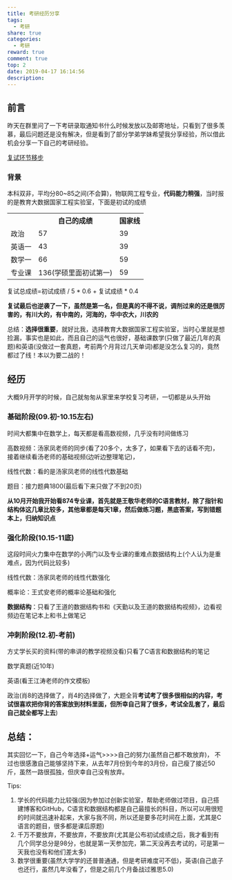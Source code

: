 ```yaml
---
title: 考研经历分享
tags:
  - 考研
share: true
categories:
  - 考研
reward: true
comment: true
top: 2
date: 2019-04-17 16:14:56
description:
---
```


## 前言

昨天在群里问了一下考研录取通知书什么时候发放以及邮寄地址，只看到了很多羡慕，最后问题还是没有解决，但是看到了部分学弟学妹希望我分享经验，所以借此机会分享一下自己的考研经验。



[复试环节移步](<http://www.sivan.tech/2019/03/30/%E7%A0%94%E7%A9%B6%E7%94%9F%E5%A4%8D%E8%AF%95/>)


### 背景
本科双非，平均分80~85之间(不会算)，物联网工程专业，**代码能力稍强**，当时报的是教育大数据国家工程实验室，下面是初试的成绩

<table class="table" align="center" text-align="center"><tr><th></th><th>自己的成绩</th><th>国家线</th></tr><tr><td>政治</td><td>57</td><td>39</td></tr><tr><td>英语一</td><td>43</td><td>39</td></tr><tr><td>数学一</td><td>66</td><td>59</td></tr><tr><td>专业课</td><td>136(学硕里面初试第一)</td><td>59</td></tr></table>



复试总成绩=初试成绩 / 5 * 0.6 + 复试成绩 * 0.4

**复试最后也逆袭了一下，虽然是第一名，但是真的不得不说，调剂过来的还是很厉害的，有川大的，有中南的，河海的，华中农大，川农的**



总结：**选择很重要**，就好比我，选择教育大数据国家工程实验室，当时心里就是想捡漏，事实也是如此，而且自己的运气也很好，基础课数学(只做了最近几年的真题)和英语(没做过一套真题，考前两个月背过几天单词)都是没怎么复习的，竟然都过了线！本以为要二战的！

<!--more-->

## 经历

大概9月开学的时候，自己就匆匆从家里来学校复习考研，一切都是从头开始

### 基础阶段(09.初-10.15左右)

时间大都集中在数学上，每天都是看高数视频，几乎没有时间做练习

高数视频：汤家凤老师的同步(看了20多个，太多了，如果看下去的话看不完)， 接着继续看汤老师的基础视频(边听边整理笔记)，

线性代数：看的是汤家凤老师的线性代数基础

题目：接力题典1800(最后看下来只做了不到20页)



**从10月开始我开始看874专业课，首先就是王敬华老师的C语言教材，除了指针和结构体这几章比较多，其他章都是每天1章，然后做练习题，黑底答案，写到错题本上，归纳知识点**



### 强化阶段(10.15-11底)

这段时间火力集中在数学的小两门以及专业课的重难点数据结构上(个人认为是重难点，因为代码比较多)

线性代数：汤家凤老师的线性代数强化

概率论：王式安老师的概率论基础和强化

**数据结构**：只看了王道的数据结构书和《天勤以及王道的数据结构视频》，边看视频边在笔记本上和书上做笔记



### 冲刺阶段(12.初-考前)

方丈学长买的资料(带的串讲的教学视频没看)只看了C语言和数据结构的笔记

数学真题(近10年)

英语(看王江涛老师的作文模板)

政治(肖8的选择做了，肖4的选择做了，大题全背**考试考了很多很相似的内容，考试很喜欢把你背的答案放到材料里面，但所幸自己背了很多，考试全乱套了，最后自己就全都写上去**)



## 总结：

其实回忆一下，自己今年选择+运气>>>>自己的努力(虽然自己都不敢放弃)， 不过也很感激自己能够坚持下来，从去年7月份到今年的3月份，自己瘦了接近50斤，虽然一路很孤独，但庆幸自己没有放弃。

Tips:

1. 学长的代码能力比较强(因为参加过创新实验室，帮助老师做过项目，自己搭建博客和GitHub，C语言和数据结构都是自己最擅长的科目，所以可以用很短的时间就迅速补起来，大家与我不同，所以还是要多花时间在上面，尤其是C语言的题目，很多都是课后原题)
2. 千万不要放弃，不要放弃，不要放弃(尤其是公布初试成绩之后，我才看到有几个同学总分是98分，也就是第一天参加完，第二天没再去考试的，可是第一天我也没有和他们差太多)
3. 数学很重要(虽然大学学的还普普通通，但是考研难度可不低)，英语(自己底子也还行，虽然几年没看了，但是之前几个月备战过雅思5.0)








